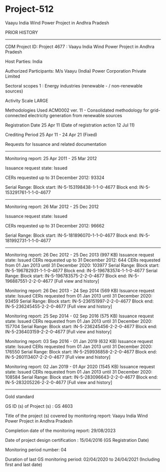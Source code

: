 # Project-512
Vaayu India Wind Power Project in Andhra Pradesh



PRIOR HISTORY
________
CDM Project ID: Project 4677 : Vaayu India Wind Power Project in Andhra Pradesh

Host Parties:	India

Authorized Participants: M/s Vaayu (India) Power Corporation Private Limited

Sectoral scopes	1 : Energy industries (renewable - / non-renewable sources)

Activity Scale	LARGE

Methodologies Used	ACM0002 ver. 11 - Consolidated methodology for grid-connected electricity generation from renewable sources

Registration Date	25 Apr 11 (Date of registration action 12 Jul 11)   

Crediting Period	25 Apr 11 - 24 Apr 21 (Fixed)

Requests for Issuance
and related documentation	
___________________
Monitoring report: 25 Apr 2011 - 25 Mar 2012 

Issuance request state: Issued

CERs requested up to 31 December 2012: 93324

Serial Range: Block start: IN-5-153198438-1-1-0-4677      Block end: IN-5-153291761-1-1-0-4677
_______________

Monitoring report: 26 Mar 2012 - 25 Dec 2012 

Issuance request state: Issued

CERs requested up to 31 December 2012: 96662

Serial Range: Block start: IN-5-181896070-1-1-0-4677      Block end: IN-5-181992731-1-1-0-4677
______________

Monitoring report: 26 Dec 2012 - 25 Dec 2013 (997 KB)
Issuance request state: Issued
CERs requested up to 31 December 2012: 644
CERs requested from 01 Jan 2013 until 31 December 2020: 103977
Serial Range: Block start: IN-5-196782931-1-1-0-4677      Block end: IN-5-196783574-1-1-0-4677
Serial Range: Block start: IN-5-196783575-2-2-0-4677      Block end: IN-5-196887551-2-2-0-4677
[Full view and history]


Monitoring report: 26 Dec 2013 - 24 Sep 2014 (569 KB)
Issuance request state: Issued
CERs requested from 01 Jan 2013 until 31 December 2020: 93459
Serial Range: Block start: IN-5-236151997-2-2-0-4677      Block end: IN-5-236245455-2-2-0-4677
[Full view and history]


Monitoring report: 25 Sep 2014 - 02 Sep 2016 (575 KB)
Issuance request state: Issued
CERs requested from 01 Jan 2013 until 31 December 2020: 157704
Serial Range: Block start: IN-5-236245456-2-2-0-4677      Block end: IN-5-236403159-2-2-0-4677
[Full view and history]


Monitoring report: 03 Sep 2016 - 01 Jan 2019 (632 KB)
Issuance request state: Issued
CERs requested from 01 Jan 2013 until 31 December 2020: 176550
Serial Range: Block start: IN-5-259936858-2-2-0-4677      Block end: IN-5-260113407-2-2-0-4677
[Full view and history]


Monitoring report: 02 Jan 2019 - 01 Apr 2020 (1545 KB)
Issuance request state: Issued
CERs requested from 01 Jan 2013 until 31 December 2020: 108584
Serial Range: Block start: IN-5-283096643-2-2-0-4677      Block end: IN-5-283205226-2-2-0-4677
[Full view and history]



____________
Gold standard 

GS ID (s) of Project (s) : GS 4603 
 
Title of the project (s) covered by monitoring report: Vaayu India Wind Power Project in Andhra Pradesh 
 
Completion date of the monitoring report: 29/08/2023 
 
Date of project design certification : 15/04/2016 (GS Registration Date) 
 
Monitoring period number: 04 
 
Duration of last GS  monitoring period: 02/04/2020 to 24/04/2021 (Including first and last date) 
